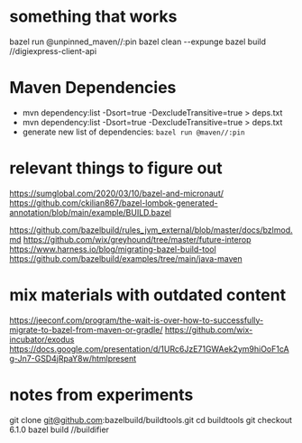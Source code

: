 # something that works
bazel run @unpinned_maven//:pin
bazel clean --expunge
bazel build //digiexpress-client-api


# Maven Dependencies
* mvn dependency:list -Dsort=true -DexcludeTransitive=true > deps.txt
* mvn dependency:list -Dsort=true -DexcludeTransitive=true > deps.txt
* generate new list of dependencies: ``bazel run @maven//:pin``


# relevant things to figure out
https://sumglobal.com/2020/03/10/bazel-and-micronaut/
https://github.com/ckilian867/bazel-lombok-generated-annotation/blob/main/example/BUILD.bazel

https://github.com/bazelbuild/rules_jvm_external/blob/master/docs/bzlmod.md
https://github.com/wix/greyhound/tree/master/future-interop
https://www.harness.io/blog/migrating-bazel-build-tool
https://github.com/bazelbuild/examples/tree/main/java-maven


# mix materials with outdated content

https://jeeconf.com/program/the-wait-is-over-how-to-successfully-migrate-to-bazel-from-maven-or-gradle/
https://github.com/wix-incubator/exodus
https://docs.google.com/presentation/d/1URc6JzE71GWAek2ym9hiOoF1cAg-Jn7-GSD4jRpaY8w/htmlpresent



# notes from experiments
git clone git@github.com:bazelbuild/buildtools.git
cd buildtools
git checkout 6.1.0
bazel build //buildifier

